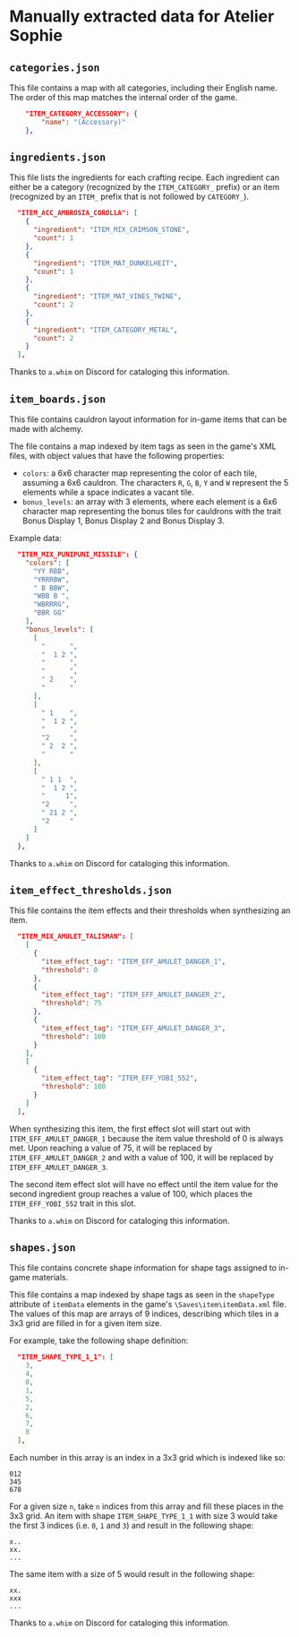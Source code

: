 # Manually extracted data for Atelier Sophie

## `categories.json`

This file contains a map with all categories, including their English name. The order of this map matches the internal order of the game.

```json
    "ITEM_CATEGORY_ACCESSORY": {
        "name": "(Accessory)"
    },
```

## `ingredients.json`

This file lists the ingredients for each crafting recipe. Each ingredient can either be a category (recognized by the `ITEM_CATEGORY_` prefix) or an item (recognized by an `ITEM_` prefix that is not followed by `CATEGORY_`).

```json
  "ITEM_ACC_AMBROSIA_COROLLA": [
    {
      "ingredient": "ITEM_MIX_CRIMSON_STONE",
      "count": 1
    },
    {
      "ingredient": "ITEM_MAT_DUNKELHEIT",
      "count": 1
    },
    {
      "ingredient": "ITEM_MAT_VINES_TWINE",
      "count": 2
    },
    {
      "ingredient": "ITEM_CATEGORY_METAL",
      "count": 2
    }
  ],
```

Thanks to `a.whim` on Discord for cataloging this information.

## `item_boards.json`

This file contains cauldron layout information for in-game items that can be made with alchemy.

The file contains a map indexed by item tags as seen in the game's XML files, with object values that have the following properties:

- `colors`: a 6x6 character map representing the color of each tile, assuming a 6x6 cauldron. The characters `R`, `G`, `B`, `Y` and `W` represent the 5 elements while a space indicates a vacant tile.
- `bonus_levels`: an array with 3 elements, where each element is a 6x6 character map representing the bonus tiles for cauldrons with the trait Bonus Display 1, Bonus Display 2 and Bonus Display 3.

Example data:

```json
  "ITEM_MIX_PUNIPUNI_MISSILE": {
    "colors": [
      "YY RBB",
      "YRRRBW",
      " B BBW",
      "WBB B ",
      "WBRRRG",
      "BBR GG"
    ],
    "bonus_levels": [
      [
        "      ",
        "  1 2 ",
        "      ",
        "      ",
        " 2    ",
        "      "
      ],
      [
        " 1    ",
        "  1 2 ",
        "      ",
        "2     ",
        " 2  2 ",
        "      "
      ],
      [
        " 1 1  ",
        "  1 2 ",
        "     1",
        "2     ",
        " 21 2 ",
        "2     "
      ]
    ]
  },
```

Thanks to `a.whim` on Discord for cataloging this information.

## `item_effect_thresholds.json`

This file contains the item effects and their thresholds when synthesizing an item.

```json
  "ITEM_MIX_AMULET_TALISMAN": [
    [
      {
        "item_effect_tag": "ITEM_EFF_AMULET_DANGER_1",
        "threshold": 0
      },
      {
        "item_effect_tag": "ITEM_EFF_AMULET_DANGER_2",
        "threshold": 75
      },
      {
        "item_effect_tag": "ITEM_EFF_AMULET_DANGER_3",
        "threshold": 100
      }
    ],
    [
      {
        "item_effect_tag": "ITEM_EFF_YOBI_552",
        "threshold": 100
      }
    ]
  ],
```

When synthesizing this item, the first effect slot will start out with `ITEM_EFF_AMULET_DANGER_1` because the item value threshold of 0 is always met. Upon reaching a value of 75, it will be replaced by `ITEM_EFF_AMULET_DANGER_2` and with a value of 100, it will be replaced by `ITEM_EFF_AMULET_DANGER_3`.

The second item effect slot will have no effect until the item value for the second ingredient group reaches a value of 100, which places the `ITEM_EFF_YOBI_552` trait in this slot.

Thanks to `a.whim` on Discord for cataloging this information.

## `shapes.json`

This file contains concrete shape information for shape tags assigned to in-game materials.

This file contains a map indexed by shape tags as seen in the `shapeType` attribute of `itemData` elements in the game's `\Saves\item\itemData.xml` file. The values of this map are arrays of 9 indices, describing which tiles in a 3x3 grid are filled in for a given item size.

For example, take the following shape definition:

```json
  "ITEM_SHAPE_TYPE_1_1": [
    3,
    4,
    0,
    1,
    5,
    2,
    6,
    7,
    8
  ],
```

Each number in this array is an index in a 3x3 grid which is indexed like so:

```
012
345
678
```

For a given size `n`, take `n` indices from this array and fill these places in the 3x3 grid. An item with shape `ITEM_SHAPE_TYPE_1_1` with size 3 would take the first 3 indices (i.e. `0`, `1` and `3`) and result in the following shape:

```
x..
xx.
...
```

The same item with a size of 5 would result in the following shape:

```
xx.
xxx
...
```

Thanks to `a.whim` on Discord for cataloging this information.
